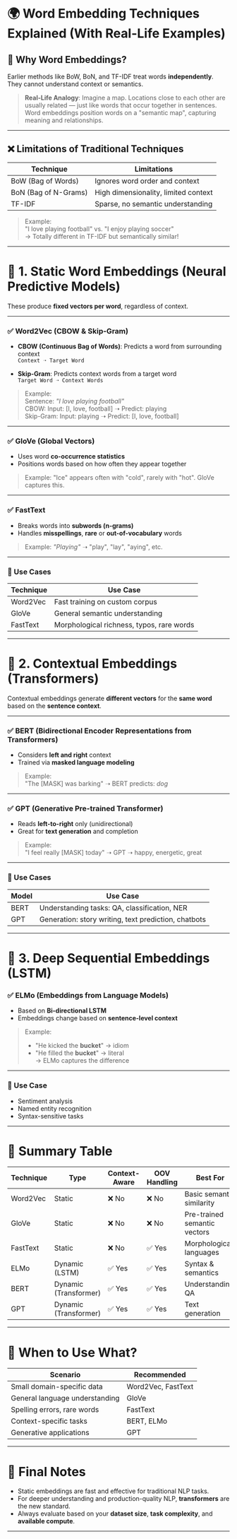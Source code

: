 # 🌍 Word Embedding Techniques Explained (With Real-Life Examples)

## 🧠 Why Word Embeddings?

Earlier methods like BoW, BoN, and TF-IDF treat words **independently**. They cannot understand context or semantics.

> **Real-Life Analogy**: Imagine a map. Locations close to each other are usually related — just like words that occur together in sentences. Word embeddings position words on a "semantic map", capturing meaning and relationships.

---

## ❌ Limitations of Traditional Techniques

| Technique | Limitations |
|----------|-------------|
| BoW (Bag of Words) | Ignores word order and context |
| BoN (Bag of N-Grams) | High dimensionality, limited context |
| TF-IDF | Sparse, no semantic understanding |

> Example:  
> "I love playing football" vs. "I enjoy playing soccer"  
> → Totally different in TF-IDF but semantically similar!

---

# 🔶 1. Static Word Embeddings (Neural Predictive Models)

These produce **fixed vectors per word**, regardless of context.

---

### ✅ Word2Vec (CBOW & Skip-Gram)

- **CBOW (Continuous Bag of Words)**: Predicts a word from surrounding context  
  `Context ➝ Target Word`

- **Skip-Gram**: Predicts context words from a target word  
  `Target Word ➝ Context Words`

> Example:  
> Sentence: *"I love playing football"*  
> CBOW: Input: [I, love, football] ➝ Predict: playing  
> Skip-Gram: Input: playing ➝ Predict: [I, love, football]

---

### ✅ GloVe (Global Vectors)

- Uses word **co-occurrence statistics**
- Positions words based on how often they appear together

> Example: "Ice" appears often with "cold", rarely with "hot". GloVe captures this.

---

### ✅ FastText

- Breaks words into **subwords (n-grams)**
- Handles **misspellings**, **rare** or **out-of-vocabulary** words

> Example: *"Playing"* ➝ "play", "lay", "aying", etc.

---

### 🔧 Use Cases

| Technique | Use Case |
|----------|----------|
| Word2Vec | Fast training on custom corpus |
| GloVe | General semantic understanding |
| FastText | Morphological richness, typos, rare words |

---

# 🤖 2. Contextual Embeddings (Transformers)

Contextual embeddings generate **different vectors** for the **same word** based on the **sentence context**.

---

### ✅ BERT (Bidirectional Encoder Representations from Transformers)

- Considers **left and right** context
- Trained via **masked language modeling**

> Example:  
> "The [MASK] was barking" ➝ BERT predicts: *dog*

---

### ✅ GPT (Generative Pre-trained Transformer)

- Reads **left-to-right** only (unidirectional)
- Great for **text generation** and completion

> Example:  
> "I feel really [MASK] today" ➝ GPT ➝ happy, energetic, great

---

### 🔧 Use Cases

| Model | Use Case |
|-------|----------|
| BERT | Understanding tasks: QA, classification, NER |
| GPT | Generation: story writing, text prediction, chatbots |

---

# 🧬 3. Deep Sequential Embeddings (LSTM)

### ✅ ELMo (Embeddings from Language Models)

- Based on **Bi-directional LSTM**
- Embeddings change based on **sentence-level context**

> Example:  
> - "He kicked the **bucket**" → idiom  
> - "He filled the **bucket**" → literal  
> → ELMo captures the difference

---

### 🔧 Use Case

- Sentiment analysis
- Named entity recognition
- Syntax-sensitive tasks

---

# 🧮 Summary Table

| Technique | Type | Context-Aware | OOV Handling | Best For |
|----------|------|----------------|--------------|-----------|
| Word2Vec | Static | ❌ No | ❌ No | Basic semantic similarity |
| GloVe | Static | ❌ No | ❌ No | Pre-trained semantic vectors |
| FastText | Static | ❌ No | ✅ Yes | Morphological languages |
| ELMo | Dynamic (LSTM) | ✅ Yes | ✅ Yes | Syntax & semantics |
| BERT | Dynamic (Transformer) | ✅ Yes | ✅ Yes | Understanding, QA |
| GPT | Dynamic (Transformer) | ✅ Yes | ✅ Yes | Text generation |

---

# 🎯 When to Use What?

| Scenario | Recommended |
|---------|--------------|
| Small domain-specific data | Word2Vec, FastText |
| General language understanding | GloVe |
| Spelling errors, rare words | FastText |
| Context-specific tasks | BERT, ELMo |
| Generative applications | GPT |

---

# 🚀 Final Notes

- Static embeddings are fast and effective for traditional NLP tasks.
- For deeper understanding and production-quality NLP, **transformers** are the new standard.
- Always evaluate based on your **dataset size**, **task complexity**, and **available compute**.

---
